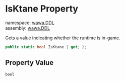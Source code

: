 # IsKtane Property

namespace: [wawa\.DDL](../../wawa.DDL.md)<br />
assembly: [wawa\.DDL](../../../wawa.DDL.md)

Gets a value indicating whether the runtime is in\-game\.

```csharp
public static bool IsKtane { get; };
```

## Property Value

`bool`

